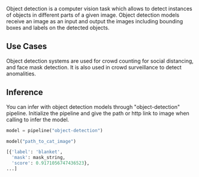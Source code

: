 Object detection is a computer vision task which allows to detect instances of objects in different parts of a given image. Object detection models receive an image as an input and output the images including bounding boxes and labels on the detected objects.

## Use Cases
Object detection systems are used for crowd counting for social distancing, and face mask detection. It is also used in crowd surveillance to detect anomalities. 

## Inference
You can infer with object detection models through "object-detection" pipeline. Initialize the pipeline and give the path or http link to image when calling to infer the model. 

```python
model = pipeline("object-detection")

model("path_to_cat_image")

[{'label': 'blanket',
  'mask': mask_string,
  'score': 0.9171056747436523},
...]
```